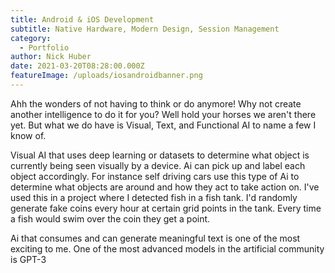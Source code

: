 ```yaml
---
title: Android & iOS Development
subtitle: Native Hardware, Modern Design, Session Management
category:
  - Portfolio
author: Nick Huber
date: 2021-03-20T08:28:00.000Z
featureImage: /uploads/iosandroidbanner.png
---
```

Ahh the wonders of not having to think or do anymore! Why not create another intelligence to do it for you? Well hold your horses we aren't there yet. But what we do have is Visual, Text, and Functional AI to name a few I know of.

Visual AI that uses deep learning or datasets to determine what object is currently being seen visually by a device. Ai can pick up and label each object accordingly. For instance self driving cars use this type of Ai to determine what objects are around and how they act to take action on. I've used this in a project where I detected fish in a fish tank. I'd randomly generate fake coins every hour at certain grid points in the tank. Every time a fish would swim over the coin they get a point.

Ai that consumes and can generate meaningful text is one of the most exciting to me. One of the most advanced models in the artificial community is GPT-3